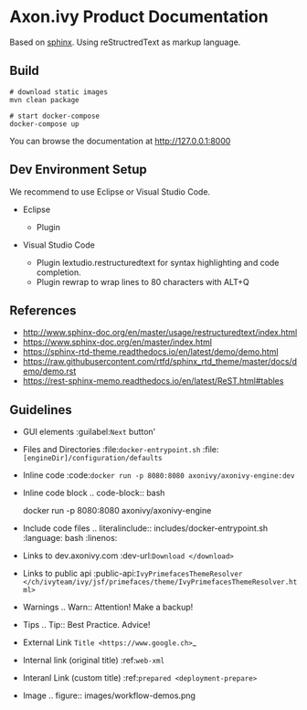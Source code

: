 # Axon.ivy Product Documentation

Based on [sphinx](http://www.sphinx-doc.org).
Using reStructredText as markup language.


## Build

    # download static images
    mvn clean package

	# start docker-compose
	docker-compose up

You can browse the documentation at http://127.0.0.1:8000


## Dev Environment Setup

We recommend to use Eclipse or Visual Studio Code.

* Eclipse
  * Plugin 

* Visual Studio Code
  * Plugin lextudio.restructuredtext for syntax highlighting and code completion.
  * Plugin rewrap to wrap lines to 80 characters with ALT+Q


## References

* http://www.sphinx-doc.org/en/master/usage/restructuredtext/index.html
* https://www.sphinx-doc.org/en/master/index.html
* https://sphinx-rtd-theme.readthedocs.io/en/latest/demo/demo.html
* https://raw.githubusercontent.com/rtfd/sphinx_rtd_theme/master/docs/demo/demo.rst
* https://rest-sphinx-memo.readthedocs.io/en/latest/ReST.html#tables


## Guidelines

- GUI elements
  :guilabel:`Next` button'

- Files and Directories
  :file:`docker-entrypoint.sh`
  :file:`[engineDir]/configuration/defaults`

- Inline code
  :code:`docker run -p 8080:8080 axonivy/axonivy-engine:dev`

- Inline code block
  .. code-block:: bash

    docker run -p 8080:8080 axonivy/axonivy-engine

- Include code files
  .. literalinclude:: includes/docker-entrypoint.sh
    :language: bash
    :linenos:

- Links to dev.axonivy.com
  :dev-url:`Download </download>`

- Links to public api
  :public-api:`IvyPrimefacesThemeResolver </ch/ivyteam/ivy/jsf/primefaces/theme/IvyPrimefacesThemeResolver.html>`

- Warnings
  .. Warn:: Attention! Make a backup!

- Tips
  .. Tip:: Best Practice. Advice!

- External Link
  `Title <https://www.google.ch>`_ 

- Internal link (original title)
  :ref:`web-xml`

- Interanl Link (custom title)
  :ref:`prepared <deployment-prepare>`

- Image
  .. figure:: images/workflow-demos.png
